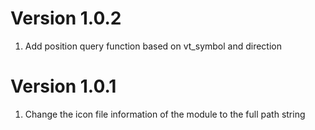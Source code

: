 # Version 1.0.2

1. Add position query function based on vt_symbol and direction

# Version 1.0.1

1. Change the icon file information of the module to the full path string
